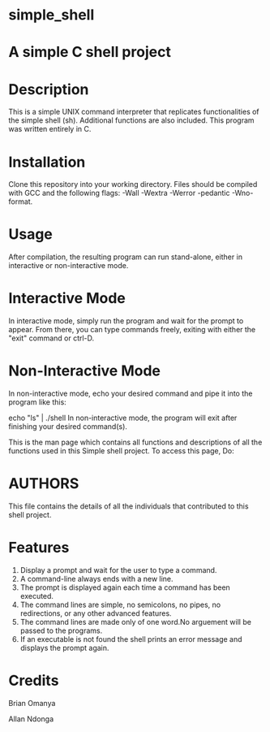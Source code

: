 # simple_shell
# A simple C shell project
# Description
This is a simple UNIX command interpreter that replicates functionalities of the simple shell (sh). Additional functions are also included. This program was written entirely in C.

# Installation
Clone this repository into your working directory. Files should be compiled with GCC and the following flags: -Wall -Wextra -Werror -pedantic -Wno-format.

# Usage
After compilation, the resulting program can run stand-alone, either in interactive or non-interactive mode.

# Interactive Mode
In interactive mode, simply run the program and wait for the prompt to appear. From there, you can type commands freely, exiting with either the "exit" command or ctrl-D.

# Non-Interactive Mode
In non-interactive mode, echo your desired command and pipe it into the program like this:

echo "ls" | ./shell In non-interactive mode, the program will exit after finishing your desired command(s).

This is the man page which contains all functions and descriptions of all the functions used in this Simple shell project. To access this page, Do:

# AUTHORS
This file contains the details of all the individuals that contributed to this shell project.

# Features
1. Display a prompt and wait for the user to type a command. 
2. A command-line always ends with a new line.
3. The prompt is displayed again each time a command has been executed.
4. The command lines are simple, no semicolons, no pipes, no redirections, or any other advanced features.
5. The command lines are made only of one word.No arguement will be passed to the programs. 
6. If an executable is not found the shell prints an error message and displays the prompt again.
# Credits
Brian Omanya

Allan Ndonga
